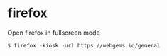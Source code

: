 # firefox 

Open firefox in fullscreen mode

```
$ firefox -kiosk -url https://webgems.io/general
```
